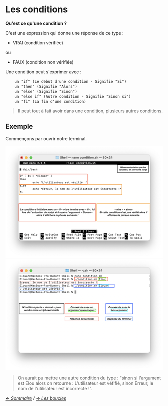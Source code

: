 # Les conditions

**Qu'est ce qu'une condition ?**

C'est une expression qui donne une réponse de ce type :

* VRAI (condition vérifiée)

ou

* FAUX (condition non vérifiée)

Une condition peut s'exprimer avec :

        un "if" (Le début d'une condition - Signifie "Si")
        un "then" (Signifie "Alors")
        un "else" (Signifie "Sinon")
        un "else if" (Autre condition - Signifie "Sinon si")
        un "fi" (La fin d'une condition)

> Il peut tout à fait avoir dans une condition, plusieurs autres conditions.

## Exemple 

Commençons par ouvrir notre terminal.

![Cond0](https://raw.githubusercontent.com/ByMSRT/Shell/main/Images/Cond0.png)
![Cond1](https://raw.githubusercontent.com/ByMSRT/Shell/main/Images/Cond1.png)
> On aurait pu mettre une autre condition du type : "sinon si l'argument est Elou alors on retourne : L'utilisateur est véfifié, sinon Erreur, le nom de l'utilisateur est incorrecte !".



*[<- Sommaire](https://github.com/ByMSRT/Shell) / [-> Les boucles](https://github.com/ByMSRT/Shell/blob/main/Boucles.md)*